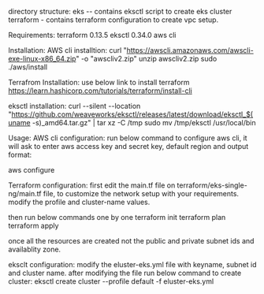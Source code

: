 directory structure:
eks -- contains eksctl script to create eks cluster
terraform - contains terraform configuration to create vpc setup.

Requirements:
terraform 0.13.5
eksctl 0.34.0
aws cli

Installation:
AWS cli installtion:
curl "https://awscli.amazonaws.com/awscli-exe-linux-x86_64.zip" -o "awscliv2.zip"
unzip awscliv2.zip
sudo ./aws/install

Terrafrom Installation:
use below link to install terraform
https://learn.hashicorp.com/tutorials/terraform/install-cli

eksctl installation:
curl --silent --location "https://github.com/weaveworks/eksctl/releases/latest/download/eksctl_$(uname -s)_amd64.tar.gz" | tar xz -C /tmp
sudo mv /tmp/eksctl /usr/local/bin


Usage:
AWS cli configuration:
run below command to configure aws cli, it will ask to enter aws access key and secret key, default region and output format:

aws configure

Terraform configuration:
first edit the main.tf file on terraform/eks-single-ng/main.tf file, to customize the network setup with your requirements.
modify the profile and cluster-name  values.

then run below commands one by one
terraform init
terraform plan
terraform apply

once all the resources are created not the public and private subnet ids and availablity zone.

eksclt configuration:
modify the eluster-eks.yml file with keyname, subnet id and cluster name.
after modifying the file run below command to create cluster:
eksctl create cluster --profile default -f eluster-eks.yml
